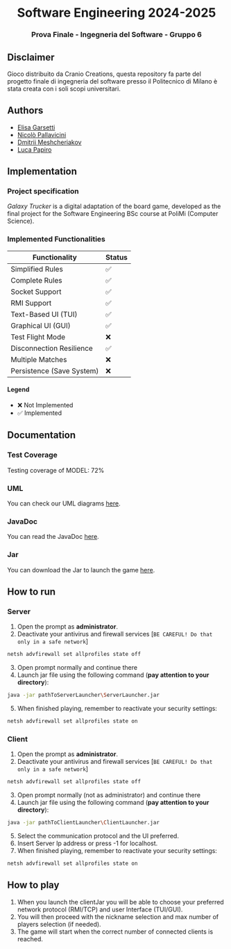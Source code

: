 <h1 align="center"> Software Engineering 2024-2025 </h1>
<h3 align="center"> Prova Finale - Ingegneria del Software - Gruppo 6 </h3>


## Disclaimer
Gioco distribuito da Cranio Creations, questa repository fa parte del progetto finale di ingegneria del software presso il Politecnico di Milano è stata creata con i soli scopi universitari. 

## Authors
- [Elisa Garsetti](https://github.com/elisagarsetti124)
- [Nicolò Pallavicini](https://github.com/NicoPallavicini)
- [Dmitrii Meshcheriakov](https://github.com/Dima765Me)
- [Luca Papiro](https://github.com/hash-cartographer)

## Implementation

### Project specification
*Galaxy Trucker* is a digital adaptation of the board game, developed as the final project for the Software Engineering BSc course at PoliMi (Computer Science).

### Implemented Functionalities

| Functionality                 | Status |
|------------------------------|---------|
| Simplified Rules             |   ✅   |
| Complete Rules               |   ✅   |
| Socket Support               |   ✅   |
| RMI Support                  |   ✅   |
| Text-Based UI (TUI)          |   ✅   |
| Graphical UI (GUI)           |   ✅   |
| Test Flight Mode             |   ❌   |
| Disconnection Resilience     |   ✅   |
| Multiple Matches             |   ❌   |
| Persistence (Save System)    |   ❌   |

#### Legend
- ❌ Not Implemented
- ✅ Implemented

## Documentation
### Test Coverage
Testing coverage of MODEL: 72%
### UML
You can check our UML diagrams [here](Deliverables/Final/UML).
### JavaDoc
You can read the JavaDoc [here](Deliverables/Final/JavaDOC/apidocs).
### Jar
You can download the Jar to launch the game [here](Deliverables/Final/Jar).
## How to run
### Server
1. Open the prompt as **administrator**.
2. Deactivate your antivirus and firewall services 
[```BE CAREFUL! Do that only in a safe network```]
```bash
netsh advfirewall set allprofiles state off
```
3. Open prompt normally and continue there
4. Launch jar file using the following command (**pay attention to your directory**): 
```bash
java -jar pathToServerLauncher\ServerLauncher.jar
```
5. When finished playing, remember to reactivate your security settings:
```bash
netsh advfirewall set allprofiles state on
```
### Client
1. Open the prompt as **administrator**.
2. Deactivate your antivirus and firewall services
      [```BE CAREFUL! Do that only in a safe network```]
```bash
netsh advfirewall set allprofiles state off
```
3. Open prompt normally (not as administrator) and continue there
4. Launch jar file using the following command (**pay attention to your directory**):
```bash
java -jar pathToClientLauncher\ClientLauncher.jar
```
5. Select the communication protocol and the UI preferred.
6. Insert Server Ip address or press -1 for localhost.
7. When finished playing, remember to reactivate your security settings:
```bash
netsh advfirewall set allprofiles state on
```

## How to play
1. When you launch the clientJar you will be able to choose your preferred network protocol (RMI/TCP) and user Interface (TUI/GUI).
2. You will then proceed with the nickname selection and max number of players selection (if needed).
3. The game will start when the correct number of connected clients is reached.
